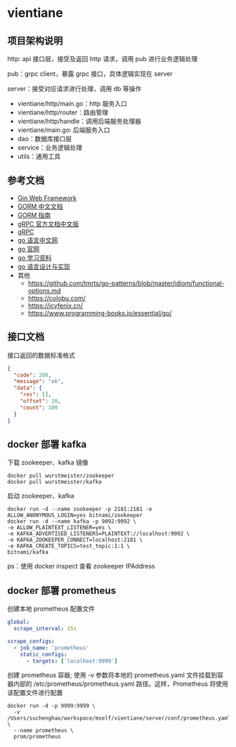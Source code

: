 # vientiane

## 项目架构说明

http: api 接口层，接受及返回 http 请求，调用 pub 进行业务逻辑处理

pub：grpc client，暴露 grpc 接口，具体逻辑实现在 server

server：接受对应请求进行处理，调用 db 等操作

- vientiane/http/main.go：http 服务入口
- vientiane/http/router：路由管理
- vientiane/http/handle：调用后端服务处理器
- vientiane/main.go: 后端服务入口
- dao：数据库接口层
- service：业务逻辑处理
- utils：通用工具

## 参考文档

- [Gin Web Framework](https://gin-gonic.com/zh-cn/docs/examples/query-and-post-form/)
- [GORM 中文文档](https://jasperxu.com/Programming/Golang/GORM/)
- [GORM 指南](https://gorm.io/zh_CN/docs/)
- [gRPC 官方文档中文版](http://doc.oschina.net/grpc?t=58009)
- [gRPC](https://www.grpc.io/docs/languages/go/quickstart/)
- [go 语言中文网](https://studygolang.com/)
- [go 官网](https://pkg.go.dev/)
- [go 学习资料](https://www.topgoer.com/)
- [go 语言设计与实现](https://draveness.me/golang/)
- 其他
  - https://github.com/tmrts/go-patterns/blob/master/idiom/functional-options.md
  - https://colobu.com/
  - https://icyfenix.cn/
  - https://www.programming-books.io/essential/go/

## 接口文档

接口返回的数据标准格式

```json
{
  "code": 200,
  "message": "ok",
  "data": {
    "res": [],
    "offset": 20,
    "count": 100
  }
}
```
## docker 部署 kafka
下载 zookeeper、kafka 镜像
```shell
docker pull wurstmeister/zookeeper
docker pull wurstmeister/kafka
```
启动 zookeeper、kafka
```shell
docker run -d --name zookeeper -p 2181:2181 -e ALLOW_ANONYMOUS_LOGIN=yes bitnami/zookeeper
docker run -d --name kafka -p 9092:9092 \
-e ALLOW_PLAINTEXT_LISTENER=yes \
-e KAFKA_ADVERTISED_LISTENERS=PLAINTEXT://localhost:9092 \
-e KAFKA_ZOOKEEPER_CONNECT=localhost:2181 \
-e KAFKA_CREATE_TOPICS=test_topic:1:1 \
bitnami/kafka
```
ps：使用 docker inspect 查看 zookeeper IPAddress

## docker 部署 prometheus
创建本地 prometheus 配置文件
```yaml
global:
  scrape_interval: 15s

scrape_configs:
  - job_name: 'prometheus'
    static_configs:
      - targets: ['localhost:9999']
```
创建 prometheus 容器;
使用 -v 参数将本地的 prometheus.yaml 文件挂载到容器内部的 /etc/prometheus/prometheus.yaml 路径。这样，Prometheus 将使用该配置文件进行配置
```shell
docker run -d -p 9999:9999 \
  -v /Users/suchenghao/workspace/mself/vientiane/server/conf/prometheus.yaml:/etc/prometheus/prometheus.yaml \
  --name prometheus \
  prom/prometheus
```